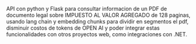 API con python y Flask para consultar informacion de un PDF de documento legal sobre IMPUESTO AL VALOR AGREGADO de 128 paginas, usando lang chain y embedding chunks para dividir en segmentos el pdf, disminuir costos de tokens de OPEN AI y poder integrar estas funcionalidades con otros proyectos web, como integraciones con .NET.
